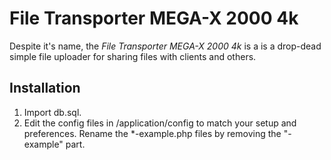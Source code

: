 # File Transporter MEGA-X 2000 4k

Despite it's name, the _File Transporter MEGA-X 2000 4k_ is a is a drop-dead simple file uploader for sharing files with clients and others.

## Installation

1. Import db.sql.
2. Edit the config files in /application/config to match your setup and preferences. Rename the *-example.php files by removing the "-example" part.